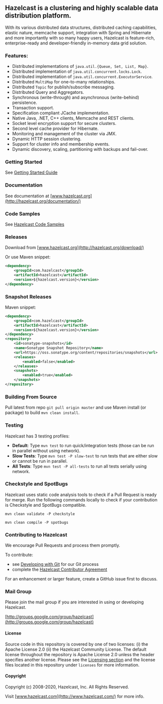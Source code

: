 ## Hazelcast is a clustering and highly scalable data distribution platform.

With its various distributed data structures, distributed caching capabilities, elastic nature, memcache support,
integration with Spring and Hibernate and more importantly with so many happy users, Hazelcast is feature-rich,
enterprise-ready and developer-friendly in-memory data grid solution.

### Features:

* Distributed implementations of `java.util.{Queue, Set, List, Map}`.
* Distributed implementation of `java.util.concurrent.locks.Lock`.
* Distributed implementation of `java.util.concurrent.ExecutorService`.
* Distributed `MultiMap` for one-to-many relationships.
* Distributed `Topic` for publish/subscribe messaging.
* Distributed Query and Aggregators.
* Synchronous (write-through) and asynchronous (write-behind) persistence.
* Transaction support.
* Specification compliant JCache implementation.
* Native Java, .NET, C++ clients, Memcache and REST clients.
* Socket level encryption support for secure clusters.
* Second level cache provider for Hibernate.
* Monitoring and management of the cluster via JMX.
* Dynamic HTTP session clustering.
* Support for cluster info and membership events.
* Dynamic discovery, scaling, partitioning with backups and fail-over.

### Getting Started

See [Getting Started Guide](http://docs.hazelcast.org/docs/latest/manual/html-single/index.html#getting-started)

### Documentation

See documentation at [www.hazelcast.org](http://hazelcast.org/documentation/)

### Code Samples

See [Hazelcast Code Samples](https://github.com/hazelcast/hazelcast-code-samples)

### Releases

Download from [www.hazelcast.org](http://hazelcast.org/download/)

Or use Maven snippet:
````xml
<dependency>
    <groupId>com.hazelcast</groupId>
    <artifactId>hazelcast</artifactId>
    <version>${hazelcast.version}</version>
</dependency>
````

### Snapshot Releases

Maven snippet:
````xml
<dependency>
    <groupId>com.hazelcast</groupId>
    <artifactId>hazelcast</artifactId>
    <version>${hazelcast.version}</version>
</dependency>
<repository>
    <id>sonatype-snapshots</id>
    <name>Sonatype Snapshot Repository</name>
    <url>https://oss.sonatype.org/content/repositories/snapshots</url>
    <releases>
        <enabled>false</enabled>
    </releases>
    <snapshots>
        <enabled>true</enabled>
    </snapshots>
</repository>
````


### Building From Source

Pull latest from repo `git pull origin master` and use Maven install (or package) to build `mvn clean install`.

### Testing

Hazelcast has 3 testing profiles:

* **Default**: Type `mvn test` to run quick/integration tests (those can be run in parallel without using network).
* **Slow Tests**: Type `mvn test -P slow-test` to run tests that are either slow or cannot be run in parallel.
* **All Tests**: Type `mvn test -P all-tests` to run all tests serially using network.

### Checkstyle and SpotBugs

Hazelcast uses static code analysis tools to check if a Pull Request is ready for merge.
Run the following commands locally to check if your contribution is Checkstyle and SpotBugs compatible.

```
mvn clean validate -P checkstyle
```

```
mvn clean compile -P spotbugs
```

### Contributing to Hazelcast

We encourage Pull Requests and process them promptly.

To contribute:

* see [Developing with Git](https://hazelcast.atlassian.net/wiki/display/COM/Developing+with+Git) for our Git process
* complete the [Hazelcast Contributor Agreement](https://hazelcast.atlassian.net/wiki/display/COM/Hazelcast+Contributor+Agreement)

For an enhancement or larger feature, create a GitHub issue first to discuss.


### Mail Group

Please join the mail group if you are interested in using or developing Hazelcast.

[http://groups.google.com/group/hazelcast](http://groups.google.com/group/hazelcast)

#### License

Source code in this repository is covered by one of two licenses: (i) the
Apache License 2.0 (ii) the Hazelcast Community License. The default license
throughout the repository is Apache License 2.0 unless the header specifies
another license. Please see the [Licensing section](http://docs.hazelcast.org/docs/latest-dev/manual/html-single/index.html#licensing) and the license files located in this repository under `licenses` for more information.

#### Copyright

Copyright (c) 2008-2020, Hazelcast, Inc. All Rights Reserved.

Visit [www.hazelcast.com](http://www.hazelcast.com/) for more info.
